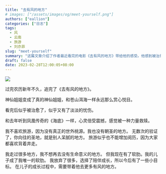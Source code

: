```yaml
---
title: "去有风的地方"
# images: ["/assets/images/og/meet-yourself.png"]
authors: ["eallion"]
categories: ["日志"]
tags: 
  - 风
  - 云南
  - 旅游
  - 刘亦菲
slug: "meet-yourself"
summary: "这篇文章介绍了作者最近看完的电影《去有风的地方》带给他的感受。他感到被治愈了，但同时也带来了淡淡的忧伤。文章表达了作者对旅游的看法，认为自己不喜欢旅游，因为很少能找到真正的理想之地。然而，作者现在有了软肋，即他的儿子，因此他决定陪伴儿子成长，带着他去更多有风的地方。"
draft: false
date: 2023-02-28T12:00:05+08:00
---
```


![](/assets/images/posts/2023/02/meetyourself.jpg)

过完农历新年不久，追完了《去有风的地方》。

神仙姐姐变成了真的神仙姐姐，和苍山洱海一样永远那么赏心悦目。

看完后似乎被治愈了，似乎又有了淡淡的忧伤。

和去年听到凤凰传奇的《海底》一样，心灵倍受震撼，感觉被一种力量救赎。

我不喜欢旅游，因为没有真正的世外桃源。我也没有朝圣的地方。
无数次的验证了，你向往的圣地，就是别人呆腻的地方。
旅游似乎也不能增加阅历，因为大家都喜欢背着井走。

我走过很多地方，我不想再去没有生命意义的地方。
但我现在有了软肋。我的儿子成了我唯一的软肋。
我放弃了很多，选择了陪伴成长，所以今后有了一些小目标。
在儿子的成长过程中，需要带着他去更多有风的地方。
